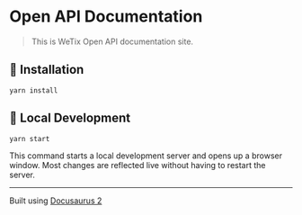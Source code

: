 # Open API Documentation

> This is WeTix Open API documentation site.

## 🔨 Installation

```console
yarn install
```

## 🚧 Local Development

```console
yarn start
```

This command starts a local development server and opens up a browser window. Most changes are reflected live without having to restart the server.

---

Built using [Docusaurus 2](https://docusaurus.io/)
